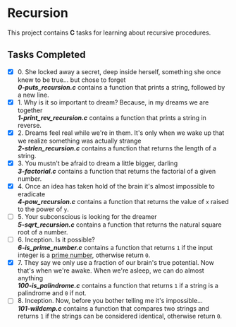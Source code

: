 # Recursion

This project contains __C__ tasks for learning about recursive procedures.

## Tasks Completed

+ [x] 0\. She locked away a secret, deep inside herself, something she once knew to be true... but chose to forget<br/>_**0-puts_recursion.c**_ contains a function that prints a string, followed by a new line.
+ [x] 1\. Why is it so important to dream? Because, in my dreams we are together<br/>_**1-print_rev_recursion.c**_ contains a function that prints a string in reverse.
+ [x] 2\. Dreams feel real while we're in them. It's only when we wake up that we realize something was actually strange<br/>_**2-strlen_recursion.c**_ contains a function that returns the length of a string.
+ [x] 3\. You mustn't be afraid to dream a little bigger, darling<br/>_**3-factorial.c**_ contains a function that returns the factorial of a given number.
+ [x] 4\. Once an idea has taken hold of the brain it's almost impossible to eradicate<br/>_**4-pow_recursion.c**_ contains a function that returns the value of `x` raised to the power of `y`.
+ [ ] 5\. Your subconscious is looking for the dreamer<br/>_**5-sqrt_recursion.c**_ contains a function that returns the natural square root of a number.
+ [ ] 6\. Inception. Is it possible?<br/>_**6-is_prime_number.c**_ contains a function that returns `1` if the input integer is a [prime number](https://en.wikipedia.org/wiki/Prime_number), otherwise return `0`.
+ [x] 7\. They say we only use a fraction of our brain's true potential. Now that's when we're awake. When we're asleep, we can do almost anything<br/>_**100-is_palindrome.c**_ contains a function that returns `1` if a string is a palindrome and `0` if not.
+ [ ] 8\. Inception. Now, before you bother telling me it's impossible...<br/>_**101-wildcmp.c**_ contains a function that compares two strings and returns `1` if the strings can be considered identical, otherwise return `0`.
